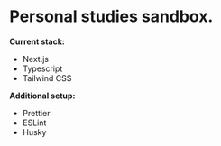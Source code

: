 # Personal studies sandbox.

**Current stack:**

- Next.js
- Typescript
- Tailwind CSS

**Additional setup:**

- Prettier
- ESLint
- Husky
